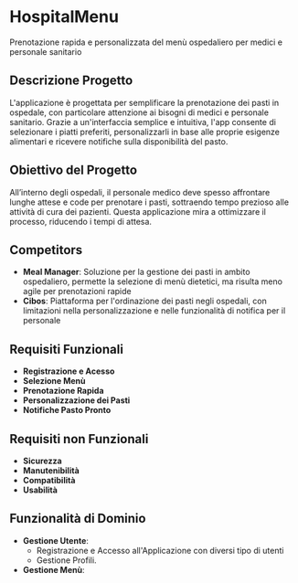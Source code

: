 # HospitalMenu

Prenotazione rapida e personalizzata del menù ospedaliero per medici e personale sanitario

## Descrizione Progetto

L'applicazione è progettata per semplificare la prenotazione dei pasti in ospedale, con particolare attenzione ai bisogni di medici e personale sanitario. Grazie a un'interfaccia semplice e intuitiva, l'app consente di selezionare i piatti preferiti, personalizzarli in base alle proprie esigenze alimentari e ricevere notifiche sulla disponibilità del pasto.

## Obiettivo del Progetto

All’interno degli ospedali, il personale medico deve spesso affrontare lunghe attese e code per prenotare i pasti, sottraendo tempo prezioso alle attività di cura dei pazienti. Questa applicazione mira a ottimizzare il processo, riducendo i tempi di attesa.

## Competitors
- **Meal Manager**: Soluzione per la gestione dei pasti in ambito ospedaliero, permette la selezione di menù dietetici, ma risulta meno agile per prenotazioni rapide
- **Cibos**: Piattaforma per l'ordinazione dei pasti negli ospedali, con limitazioni nella personalizzazione e nelle funzionalità di notifica per il personale

## Requisiti Funzionali

- **Registrazione e Acesso**
- **Selezione Menù**
- **Prenotazione Rapida**
- **Personalizzazione dei Pasti**
- **Notifiche Pasto Pronto**
  
## Requisiti non Funzionali

- **Sicurezza**
- **Manutenibilità**
- **Compatibilità**
- **Usabilità**

## Funzionalità di Dominio 

- **Gestione Utente**: 
  - Registrazione e Accesso all'Applicazione con diversi tipo di utenti
  - Gestione Profili.
- **Gestione Menù**:
